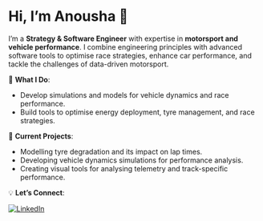# Hi, I’m Anousha 👋  
I’m a **Strategy & Software Engineer** with expertise in **motorsport and vehicle performance**. I combine engineering principles with advanced software tools to optimise race strategies, enhance car performance, and tackle the challenges of data-driven motorsport.

🌟 **What I Do**:
- Develop simulations and models for vehicle dynamics and race performance.
- Build tools to optimise energy deployment, tyre management, and race strategies.

🚀 **Current Projects**:
- Modelling tyre degradation and its impact on lap times.
- Developing vehicle dynamics simulations for performance analysis.
- Creating visual tools for analysing telemetry and track-specific performance.

💡 **Let’s Connect**:

[![LinkedIn](https://img.shields.io/badge/-LinkedIn-blue?style=flat-square&logo=LinkedIn&logoColor=white)](https://www.linkedin.com/in/anousha-tarabad-388421174/)
